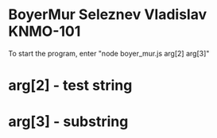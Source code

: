 # BoyerMur Seleznev Vladislav KNMO-101
To start the program, enter "node boyer_mur.js arg[2] arg[3]"
# arg[2] - test string
# arg[3] - substring 
